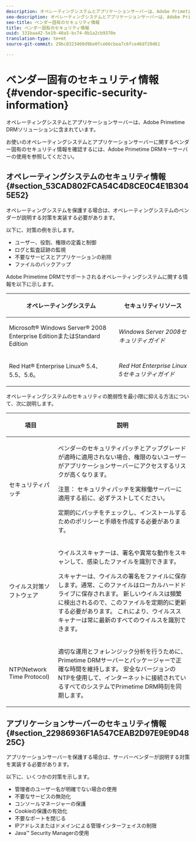 ```yaml
---
description: オペレーティングシステムとアプリケーションサーバーは、Adobe Primetime DRMソリューションに含まれています。
seo-description: オペレーティングシステムとアプリケーションサーバーは、Adobe Primetime DRMソリューションに含まれています。
seo-title: ベンダー固有のセキュリティ情報
title: ベンダー固有のセキュリティ情報
uuid: 331baa42-5e19-40a5-bc74-0b1a2cb9370e
translation-type: tm+mt
source-git-commit: 29bc8323460d9be0fce66cbea7c6fce46df20d61

---
```



# ベンダー固有のセキュリティ情報{#vendor-specific-security-information}

オペレーティングシステムとアプリケーションサーバーは、Adobe Primetime DRMソリューションに含まれています。

お使いのオペレーティングシステムとアプリケーションサーバーに関するベンダー固有のセキュリティ情報を確認するには、Adobe Primetime DRMキーサーバーの使用を参照してください。

## オペレーティングシステムのセキュリティ情報 {#section_53CAD802FCA54C4D8CE0C4E1B3045E52}

オペレーティングシステムを保護する場合は、オペレーティングシステムのベンダーが説明する対策を実装する必要があります。

以下に、対策の例を示します。

* ユーザー、役割、権限の定義と制御
* ログと監査証跡の監視
* 不要なサービスとアプリケーションの削除
* ファイルのバックアップ

Adobe Primetime DRMでサポートされるオペレーティングシステムに関する情報を以下に示します。

<table frame="all" colsep="1" rowsep="1" class="+ topic/table adobe-d/table " id="table_ugl_kjz_n4"> 
 <thead class="- topic/thead "> 
  <tr rowsep="1" class="- topic/row "> 
   <th colname="1" class="- topic/entry entry"> <p class="- topic/p ">オペレーティングシステム </p> </th> 
   <th colname="2" class="- topic/entry entry"> <p class="- topic/p ">セキュリティリソース </p> </th> 
  </tr> 
 </thead>
 <tbody class="- topic/tbody "> 
  <tr rowsep="1" class="- topic/row "> 
   <td colname="1" class="- topic/entry "> <p class="- topic/p ">Microsoft® Windows Server® 2008 Enterprise EditionまたはStandard Edition </p> </td> 
   <td colname="2" class="- topic/entry "> <p class="- topic/p "><i class="+ topic/ph hi-d/i ">Windows Server 2008セキュリティガイド</i> </p> </td> 
  </tr> 
  <tr rowsep="0" class="- topic/row "> 
   <td colname="1" class="- topic/entry "> <p class="- topic/p ">Red Hat® Enterprise Linux® 5.4、5.5、5.6。 </p> </td> 
   <td colname="2" class="- topic/entry "> <p class="- topic/p "><i class="+ topic/ph hi-d/i ">Red Hat Enterprise Linux 5セキュリティガイド</i> </p> </td> 
  </tr> 
 </tbody> 
</table>

オペレーティングシステムのセキュリティの脆弱性を最小限に抑える方法について、次に説明します。

<table frame="all" colsep="1" rowsep="1" class="+ topic/table adobe-d/table " id="table_whl_kjz_n4"> 
 <thead class="- topic/thead "> 
  <tr rowsep="1" class="- topic/row "> 
   <th colname="1" class="- topic/entry entry"> <p class="- topic/p ">項目 </p> </th> 
   <th colname="2" class="- topic/entry entry"> <p class="- topic/p ">説明 </p> </th> 
  </tr> 
 </thead>
 <tbody class="- topic/tbody "> 
  <tr rowsep="1" class="- topic/row "> 
   <td colname="1" class="- topic/entry "> <p class="- topic/p ">セキュリティパッチ </p> </td> 
   <td colname="2" class="- topic/entry "> <p class="- topic/p ">ベンダーのセキュリティパッチとアップグレードが適時に適用されない場合、権限のないユーザーがアプリケーションサーバーにアクセスするリスクが高くなります。 </p> <p>注意： セキュリティパッチを実稼働サーバーに適用する前に、必ずテストしてください。 </p> <p class="- topic/p ">定期的にパッチをチェックし、インストールするためのポリシーと手順を作成する必要があります。 </p> </td> 
  </tr> 
  <tr rowsep="1" class="- topic/row "> 
   <td colname="1" class="- topic/entry "> <p class="- topic/p ">ウイルス対策ソフトウェア </p> </td> 
   <td colname="2" class="- topic/entry "> <p class="- topic/p ">ウイルススキャナーは、署名や異常な動作をスキャンして、感染したファイルを識別できます。 </p> <p>スキャナーは、ウイルスの署名をファイルに保存します。通常、このファイルはローカルハードドライブに保存されます。 新しいウイルスは頻繁に検出されるので、このファイルを定期的に更新する必要があります。 これにより、ウイルススキャナーは常に最新のすべてのウイルスを識別できます。 </p> </td> 
  </tr> 
  <tr rowsep="0" class="- topic/row "> 
   <td colname="1" class="- topic/entry "> <p class="- topic/p ">NTP(Network Time Protocol) </p> </td> 
   <td colname="2" class="- topic/entry "> <p class="- topic/p ">適切な運用とフォレンジック分析を行うために、Primetime DRMサーバーとパッケージャーで正確な時間を維持します。 安全なバージョンのNTPを使用して、インターネットに接続されているすべてのシステムでPrimetime DRM時刻を同期します。 </p> </td> 
  </tr> 
 </tbody> 
</table>

## アプリケーションサーバーのセキュリティ情報 {#section_22986936F1A547CEAB2D97E9E9D4825C}

アプリケーションサーバーを保護する場合は、サーバーベンダーが説明する対策を実装する必要があります。

以下に、いくつかの対策を示します。

* 管理者のユーザー名が明確でない場合の使用
* 不要なサービスの無効化
* コンソールマネージャーの保護
* Cookieの保護の有効化
* 不要なポートを閉じる
* IPアドレスまたはドメインによる管理インターフェイスの制限
* Java™ Security Managerの使用


